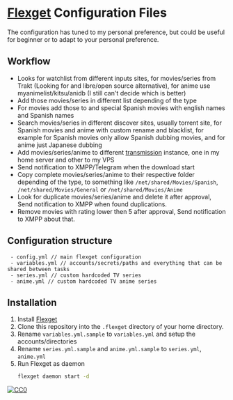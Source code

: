 # [Flexget](http://www.flexget.com) Configuration Files

The configuration has tuned to my personal preference, but could be useful for beginner
or to adapt to your personal preference.

## Workflow
- Looks for watchlist from different inputs sites, for movies/series
from Trakt (Looking for and libre/open source alternative),
for anime use myanimelist/kitsu/anidb (I still can't decide which is better)
- Add those movies/series in different list depending of the type
- For movies add those to and special Spanish movies with english names and Spanish names
- Search movies/series in different discover sites, usually torrent site,
for Spanish movies and anime with custom rename and blacklist, for example for Spanish movies only allow Spanish dubbing movies,
and for anime just Japanese dubbing
- Add movies/series/anime to different [transmission](https://transmissionbt.com/) instance, one in my home server and other to my VPS
- Send notification to XMPP/Telegram when the download start
- Copy complete movies/series/anime to their respective folder depending of the type,
to something like `/net/shared/Movies/Spanish`, `/net/shared/Movies/General` or `/net/shared/Movies/Anime`
- Look for duplicate movies/series/anime and delete it after approval, Send notification to XMPP when found duplications.
- Remove movies with rating lower then 5 after approval, Send notification to XMPP about that.

## Configuration structure
```
 - config.yml // main flexget configuration
 - variables.yml // accounts/secrets/paths and everything that can be shared between tasks
 - series.yml // custom hardcoded TV series
 - anime.yml // custom hardcoded TV anime series
```

## Installation
1. Install [Flexget](http://www.flexget.com)
2. Clone this repository into the `.flexget` directory of your home directory.
3. Rename `variables.yml.sample` to `variables.yml` and setup the accounts/directories
4. Rename `series.yml.sample` and `anime.yml.sample` to `series.yml`, `anime.yml`
4. Run Flexget as daemon
    ```bash
    flexget daemon start -d
    ```

[![CC0](https://licensebuttons.net/p/zero/1.0/88x31.png "License CC0")](http://creativecommons.org/publicdomain/zero/1.0/)
